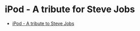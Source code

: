# iPod - A tribute for Steve Jobs

- [iPod - A tribute to Steve Jobs](http://inventikasolutions.com/demo/iPod/)
